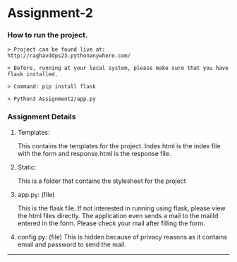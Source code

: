 # Assignment-2

### How to run the project.

    > Project can be found live at: http://raghavddps23.pythonanywhere.com/
    
    > Before, running at your local system, please make sure that you have flask installed.

    > Command: pip install flask

    > Python3 Assignment2/app.py

### Assignment Details

1. Templates:

    This contains the templates for the project. Index.html is the index file with the form
    and response.html is the response file.

2. Static:

    This is a folder that contains the stylesheet for the project

3. app.py: (file)

    This is the flask file. If not interested in running using flask, please view the html files directly. The application even sends a mail to the mailId entered in the form.
    Please check your mail after filling the form.

4. config.py: (file)
    This is hidden because of privacy reasons as it contains email and password to send the mail.
-------------------------------------------------------------------------------